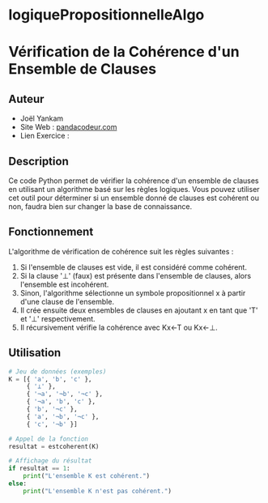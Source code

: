 # logiquePropositionnelleAlgo
# Vérification de la Cohérence d'un Ensemble de Clauses


## Auteur
- Joël Yankam
- Site Web : [pandacodeur.com](https://www.pandacodeur.com)
- Lien Exercice : 

## Description
Ce code Python permet de vérifier la cohérence d'un ensemble de clauses en utilisant un algorithme basé sur les règles logiques. Vous pouvez utiliser cet outil pour déterminer si un ensemble donné de clauses est cohérent ou non, faudra bien sur changer la base de connaissance.

## Fonctionnement
L'algorithme de vérification de cohérence suit les règles suivantes :
1. Si l'ensemble de clauses est vide, il est considéré comme cohérent.
2. Si la clause '⊥' (faux) est présente dans l'ensemble de clauses, alors l'ensemble est incohérent.
3. Sinon, l'algorithme sélectionne un symbole propositionnel x à partir d'une clause de l'ensemble.
4. Il crée ensuite deux ensembles de clauses en ajoutant x en tant que 'T' et '⊥' respectivement.
5. Il récursivement vérifie la cohérence avec Kx←T ou Kx←⊥.

## Utilisation
```python
# Jeu de données (exemples)
K = [{ 'a', 'b', 'c' },
     { '⊥' },
     { '¬a', '¬b', '¬c' },
     { '¬a', 'b', 'c' },
     { 'b', '¬c' },
     { 'a', '¬b', '¬c' },
     { 'c', '¬b' }]

# Appel de la fonction
resultat = estcoherent(K)

# Affichage du résultat
if resultat == 1:
    print("L'ensemble K est cohérent.")
else:
    print("L'ensemble K n'est pas cohérent.")
